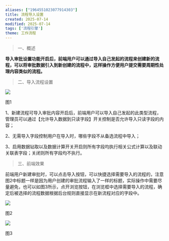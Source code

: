 ```yaml
---
aliases: ["1964551023077914303"]
title: 流程导入设置
created: 2025-07-14
modified: 2025-07-14
tags: ['流程引擎']
theme: 工作流程
---
```


> 一、概述

**导入审批设置功能开启后，前端用户可以通过导入自己发起的流程来创建新的流程，可以将审批数据引入到新创建的流程中，这样操作方便用户提交需要周期性处理内容类似的流程。**

> 二、导入流程设置

![](9831bfe7c284450c340eb995c2c7ca2b.jpg)

图1

1、新建流程可导入审批内容开启后，前端用户可以导入自己发起的此类型流程，管理员可以通过【允许导入数据到只读字段】开关控制是否允许导入只读字段的内容；

2、无需导入字段控制用户在导入时，哪些字段不从备选流程中导入；

3、启用数据钻取以及数据计算开关开启则所有字段均执行相关公式计算以及联动关联表字段；关闭则所有字段均不执行。

> 三、前端效果

前端用户新建审批时，可以点击导入按钮，可以快捷选择需要导入的流程的，注意图2中标题一样是因为用户创建的审批流程输入了一样的标题，实际操作中需要尽量避免，也可以如图3所示，点开浏览按钮，在浏览框中选择需要导入的流程，确定后被选择的流程数据根据后台规则直接显示在新流程对应的字段中。

![](223b97e479ec383fdd1079bf3164c4b7.jpg)

图2

![](0d07ea92466de929e9d78ffe16d63f76.jpg)

图3